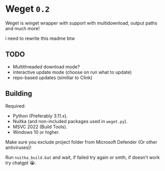 # Weget `0.2`

Weget is winget wrapper with support with multidownload, output paths and much more!

i need to rewrite this readme btw

## TODO

- Multithreaded download mode?
- interactive update mode (choose on run what to update)
- repo-based updates (simillar to Clink)

## Building

Required:

- Python (Preferably 3.11.x).
- Nuitka (and non-included packages used in `weget.py`).
- MSVC 2022 (Build Tools).
- Windows 10 or higher.

Make sure you exclude project folder from Microsoft Defender (Or other antiviruses)!

Run `nuitka_build.bat` and wait, if failed try again or smth, if doesn't work try chatgpt :sob:.
